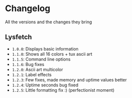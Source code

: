 # Changelog
All the versions and the changes they bring

## Lysfetch
- `1.0.0`: Displays basic information
- `1.1.0`: Shows all 16 colors + tux ascii art
- `1.1.5`: Command line options
- `1.1.6`: Bug fixes
- `1.2.0`: Ascii art multicolor
- `1.2.1`: Label effects
- `1.2.3`: Few fixes, made memory and uptime values better
- `1.2.4`: Uptime seconds bug fixed
- `1.2.5`: Little formatting fix :) (perfectionist moment)
